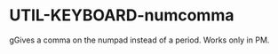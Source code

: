 UTIL-KEYBOARD-numcomma
======================

gGives a comma on the numpad instead of a period.  Works only in PM.
